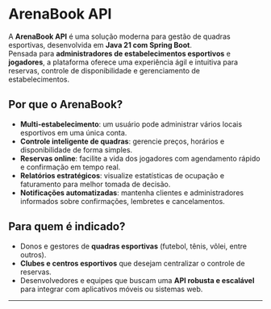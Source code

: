 # ArenaBook API

A **ArenaBook API** é uma solução moderna para gestão de quadras esportivas, desenvolvida em **Java 21 com Spring Boot**.  
Pensada para **administradores de estabelecimentos esportivos** e **jogadores**, a plataforma oferece uma experiência ágil e intuitiva para reservas, controle de disponibilidade e gerenciamento de estabelecimentos.

## **Por que o ArenaBook?**
- **Multi-estabelecimento**: um usuário pode administrar vários locais esportivos em uma única conta.
- **Controle inteligente de quadras**: gerencie preços, horários e disponibilidade de forma simples.
- **Reservas online**: facilite a vida dos jogadores com agendamento rápido e confirmação em tempo real.
- **Relatórios estratégicos**: visualize estatísticas de ocupação e faturamento para melhor tomada de decisão.
- **Notificações automatizadas**: mantenha clientes e administradores informados sobre confirmações, lembretes e cancelamentos.

## **Para quem é indicado?**
- Donos e gestores de **quadras esportivas** (futebol, tênis, vôlei, entre outros).
- **Clubes e centros esportivos** que desejam centralizar o controle de reservas.
- Desenvolvedores e equipes que buscam uma **API robusta e escalável** para integrar com aplicativos móveis ou sistemas web.

---
